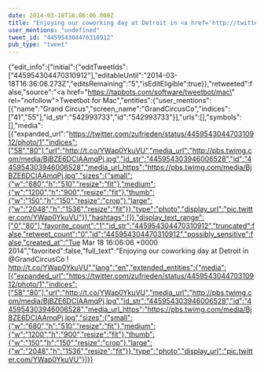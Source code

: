 ```yaml
---
date: 2014-03-18T16:06:06.000Z
title: "Enjoying our coworking day at Detroit in <a href='http://twitter.com/GrandCircusCo'>@GrandCircusCo</a> ! http://t.co/YWap0YkuVU″"
user_mentions: "undefined"
tweet_id: "445954304470310912"
pub_type: "tweet"
---
```

{"edit_info":{"initial":{"editTweetIds":["445954304470310912"],"editableUntil":"2014-03-18T16:36:06.273Z","editsRemaining":"5","isEditEligible":true}},"retweeted":false,"source":"<a href=\"https://tapbots.com/software/tweetbot/mac\" rel=\"nofollow\">Tweetbot for Mac</a>","entities":{"user_mentions":[{"name":"Grand Circus","screen_name":"GrandCircusCo","indices":["41","55"],"id_str":"542993733","id":"542993733"}],"urls":[],"symbols":[],"media":[{"expanded_url":"https://twitter.com/zufrieden/status/445954304470310912/photo/1","indices":["58","80"],"url":"http://t.co/YWap0YkuVU","media_url":"http://pbs.twimg.com/media/BjBZE6DCIAAmqPj.jpg","id_str":"445954303946006528","id":"445954303946006528","media_url_https":"https://pbs.twimg.com/media/BjBZE6DCIAAmqPj.jpg","sizes":{"small":{"w":"680","h":"510","resize":"fit"},"medium":{"w":"1200","h":"900","resize":"fit"},"thumb":{"w":"150","h":"150","resize":"crop"},"large":{"w":"2048","h":"1536","resize":"fit"}},"type":"photo","display_url":"pic.twitter.com/YWap0YkuVU"}],"hashtags":[]},"display_text_range":["0","80"],"favorite_count":"1","id_str":"445954304470310912","truncated":false,"retweet_count":"0","id":"445954304470310912","possibly_sensitive":false,"created_at":"Tue Mar 18 16:06:06 +0000 2014","favorited":false,"full_text":"Enjoying our coworking day at Detroit in @GrandCircusCo ! http://t.co/YWap0YkuVU","lang":"en","extended_entities":{"media":[{"expanded_url":"https://twitter.com/zufrieden/status/445954304470310912/photo/1","indices":["58","80"],"url":"http://t.co/YWap0YkuVU","media_url":"http://pbs.twimg.com/media/BjBZE6DCIAAmqPj.jpg","id_str":"445954303946006528","id":"445954303946006528","media_url_https":"https://pbs.twimg.com/media/BjBZE6DCIAAmqPj.jpg","sizes":{"small":{"w":"680","h":"510","resize":"fit"},"medium":{"w":"1200","h":"900","resize":"fit"},"thumb":{"w":"150","h":"150","resize":"crop"},"large":{"w":"2048","h":"1536","resize":"fit"}},"type":"photo","display_url":"pic.twitter.com/YWap0YkuVU"}]}}
